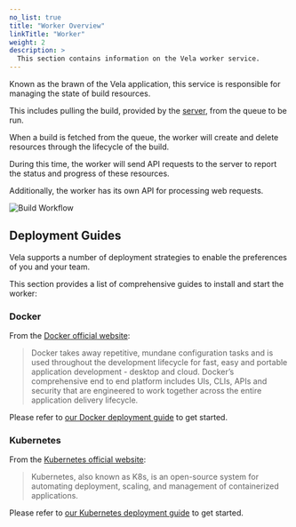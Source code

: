```yaml
---
no_list: true
title: "Worker Overview"
linkTitle: "Worker"
weight: 2
description: >
  This section contains information on the Vela worker service.
---
```


Known as the brawn of the Vela application, this service is responsible for managing the state of build resources.

This includes pulling the build, provided by the [server](/docs/administration/server/), from the queue to be run.

When a build is fetched from the queue, the worker will create and delete resources through the lifecycle of the build.

During this time, the worker will send API requests to the server to report the status and progress of these resources.

Additionally, the worker has its own API for processing web requests.

![Build Workflow](/docs/administration/worker/build_workflow.png)

## Deployment Guides

Vela supports a number of deployment strategies to enable the preferences of you and your team.

This section provides a list of comprehensive guides to install and start the worker:

### Docker

From the [Docker official website](https://docker.io/):

> Docker takes away repetitive, mundane configuration tasks and is used throughout the development lifecycle for fast, easy and portable application development - desktop and cloud. Docker’s comprehensive end to end platform includes UIs, CLIs, APIs and security that are engineered to work together across the entire application delivery lifecycle.

Please refer to [our Docker deployment guide](/docs/administration/worker/docker/) to get started.

### Kubernetes

From the [Kubernetes official website](https://kubernetes.io/):

> Kubernetes, also known as K8s, is an open-source system for automating deployment, scaling, and management of containerized applications.

Please refer to [our Kubernetes deployment guide](/docs/administration/worker/kubernetes/) to get started.
